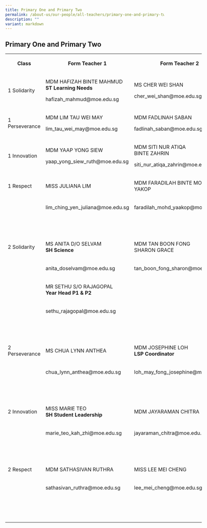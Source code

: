 ```yaml
---
title: Primary One and Primary Two
permalink: /about-us/our-people/all-teachers/primary-one-and-primary-two/
description: ""
variant: markdown
---
```

## Primary One and Primary Two 
<table border="0" cellpadding="0" cellspacing="0" style="width:624px">


<tbody><tr>
<th rowspan="1" colspan="1">
<p>Class</p>
</th>
<th rowspan="1" colspan="1">
<p>Form Teacher 1</p>
</th>
<th rowspan="1" colspan="1">
<p>Form Teacher 2</p>
</th>
<th rowspan="1" colspan="1">
<p></p>
</th>
</tr>
<tr>
<td rowspan="1" colspan="1">
<p>1 Solidarity</p>
</td>
<td rowspan="1" colspan="1">
<p>MDM HAFIZAH BINTE MAHMUD
<br><strong>ST Learning Needs</strong>
</p>
<p>hafizah_mahmud@moe.edu.sg&nbsp;</p>
</td>
<td rowspan="1" colspan="1">
<p>MS CHER WEI SHAN</p>
<p>cher_wei_shan@moe.edu.sg</p>
<p></p>
<p></p>
<p></p>
</td>
<td rowspan="1" colspan="1">
<p></p>
</td>
</tr>
<tr>
<td rowspan="1" colspan="1">
<p>1 Perseverance</p>
</td>
<td rowspan="1" colspan="1">
<p>MDM LIM TAU WEI MAY</p>
<p>lim_tau_wei_may@moe.edu.sg</p>
</td>
<td rowspan="1" colspan="1">
<p>MDM FADLINAH SABAN</p>
<p>fadlinah_saban@moe.edu.sg</p>
</td>
<td rowspan="1" colspan="1">
<p></p>
</td>
</tr>
<tr>
<td rowspan="1" colspan="1">
<p>1 Innovation</p>
</td>
<td rowspan="1" colspan="1">
<p>MDM YAAP YONG SIEW</p>
<p>yaap_yong_siew_ruth@moe.edu.sg</p>
</td>
<td rowspan="1" colspan="1">
<p>MDM SITI NUR ATIQA
<br>BINTE ZAHRIN</p>
<p>siti_nur_atiqa_zahrin@moe.edu.sg</p>
</td>
<td rowspan="1" colspan="1">
<p></p>
</td>
</tr>
<tr>
<td rowspan="1" colspan="1">
<p>1 Respect</p>
</td>
<td rowspan="1" colspan="1">
<p>MISS JULIANA LIM</p>
</td>
<td rowspan="1" colspan="1">
<p>MDM FARADILAH BINTE MOHD YAKOP</p>
</td>
<td rowspan="1" colspan="1">
<p></p>
</td>
</tr>
<tr>
<td rowspan="1" colspan="1">
<p>&nbsp;</p>
</td>
<td rowspan="1" colspan="1">
<p>lim_ching_yen_juliana@moe.edu.sg</p>
</td>
<td rowspan="1" colspan="1">
<p>faradilah_mohd_yaakop@moe.edu.sg</p>
</td>
<td rowspan="1" colspan="1">
<p></p>
</td>
</tr>
<tr>
<td rowspan="1" colspan="1">
<p>&nbsp;</p>
</td>
<td rowspan="1" colspan="1">
<p>&nbsp;</p>
</td>
<td rowspan="1" colspan="1">
<p>&nbsp;</p>
</td>
<td rowspan="1" colspan="1">
<p></p>
</td>
</tr>
<tr>
<td rowspan="1" colspan="1">
<p>2 Solidarity</p>
</td>
<td rowspan="1" colspan="1">
<p>MS ANITA D/O SELVAM
<br><strong>SH Science</strong>
</p>
</td>
<td rowspan="1" colspan="1">
<p>MDM TAN BOON FONG
<br>SHARON GRACE</p>
</td>
<td rowspan="1" colspan="1">
<p></p>
</td>
</tr>
<tr>
<td rowspan="1" colspan="1">
<p>&nbsp;</p>
</td>
<td rowspan="1" colspan="1">
<p>anita_doselvam@moe.edu.sg</p>
</td>
<td rowspan="1" colspan="1">
<p>tan_boon_fong_sharon@moe.edu.sg</p>
</td>
<td rowspan="1" colspan="1">
<p></p>
</td>
</tr>
<tr>
<td rowspan="1" colspan="1">
<p>&nbsp;</p>
</td>
<td rowspan="1" colspan="1">
<p>MR SETHU S/O RAJAGOPAL
<br><strong>Year Head P1 &amp; P2</strong>
</p>
</td>
<td rowspan="1" colspan="1">
<p>&nbsp;</p>
</td>
<td rowspan="1" colspan="1">
<p></p>
</td>
</tr>
<tr>
<td rowspan="1" colspan="1">
<p>&nbsp;</p>
</td>
<td rowspan="1" colspan="1">
<p>sethu_rajagopal@moe.edu.sg</p>
</td>
<td rowspan="1" colspan="1">
<p>&nbsp;</p>
</td>
<td rowspan="1" colspan="1">
<p></p>
</td>
</tr>
<tr>
<td rowspan="1" colspan="1">
<p>&nbsp;</p>
</td>
<td rowspan="1" colspan="1">
<p>&nbsp;</p>
</td>
<td rowspan="1" colspan="1">
<p>&nbsp;</p>
</td>
<td rowspan="1" colspan="1">
<p></p>
</td>
</tr>
<tr>
<td rowspan="1" colspan="1">
<p>2 Perseverance</p>
</td>
<td rowspan="1" colspan="1">
<p>MS CHUA LYNN ANTHEA</p>
</td>
<td rowspan="1" colspan="1">
<p>MDM JOSEPHINE LOH
<br><strong>LSP Coordinator</strong>
</p>
</td>
<td rowspan="1" colspan="1">
<p></p>
</td>
</tr>
<tr>
<td rowspan="1" colspan="1">
<p>&nbsp;</p>
</td>
<td rowspan="1" colspan="1">
<p>chua_lynn_anthea@moe.edu.sg</p>
</td>
<td rowspan="1" colspan="1">
<p>loh_may_fong_josephine@moe.edu.sg</p>
</td>
<td rowspan="1" colspan="1">
<p></p>
</td>
</tr>
<tr>
<td rowspan="1" colspan="1">
<p>&nbsp;</p>
</td>
<td rowspan="1" colspan="1">
<p>&nbsp;</p>
</td>
<td rowspan="1" colspan="1">
<p>&nbsp;</p>
</td>
<td rowspan="1" colspan="1">
<p></p>
</td>
</tr>
<tr>
<td rowspan="1" colspan="1">
<p>2 Innovation</p>
</td>
<td rowspan="1" colspan="1">
<p>MISS MARIE TEO
<br><strong>SH Student Leadership</strong>
</p>
</td>
<td rowspan="1" colspan="1">
<p>MDM JAYARAMAN CHITRA</p>
</td>
<td rowspan="1" colspan="1">
<p></p>
</td>
</tr>
<tr>
<td rowspan="1" colspan="1">
<p>&nbsp;</p>
</td>
<td rowspan="1" colspan="1">
<p>marie_teo_kah_zhi@moe.edu.sg</p>
</td>
<td rowspan="1" colspan="1">
<p>jayaraman_chitra@moe.edu.sg</p>
</td>
<td rowspan="1" colspan="1">
<p></p>
</td>
</tr>
<tr>
<td rowspan="1" colspan="1">
<p>&nbsp;</p>
</td>
<td rowspan="1" colspan="1">
<p>&nbsp;</p>
</td>
<td rowspan="1" colspan="1">
<p>&nbsp;</p>
</td>
<td rowspan="1" colspan="1">
<p></p>
</td>
</tr>
<tr>
<td rowspan="1" colspan="1">
<p>2 Respect</p>
</td>
<td rowspan="1" colspan="1">
<p>MDM SATHASIVAN RUTHRA</p>
</td>
<td rowspan="1" colspan="1">
<p>MISS LEE MEI CHENG</p>
</td>
<td rowspan="1" colspan="1">
<p></p>
</td>
</tr>
<tr>
<td rowspan="1" colspan="1">
<p>&nbsp;</p>
</td>
<td rowspan="1" colspan="1">
<p>sathasivan_ruthra@moe.edu.sg</p>
</td>
<td rowspan="1" colspan="1">
<p>lee_mei_cheng@moe.edu.sg</p>
</td>
<td rowspan="1" colspan="1">
<p>&nbsp;</p>
</td>
</tr>
<tr>
<td rowspan="1" colspan="1">
<p></p>
</td>
<td rowspan="1" colspan="1">
<p></p>
</td>
<td rowspan="1" colspan="1">
<p></p>
</td>
<td rowspan="1" colspan="1">
<p></p>
</td>
</tr>
<tr>
<td rowspan="1" colspan="1">
<p>&nbsp;</p>
</td>
<td rowspan="1" colspan="1">
<p>&nbsp;</p>
</td>
<td rowspan="1" colspan="1">
<p>&nbsp;</p>
</td>
<td rowspan="1" colspan="1">
<p></p>
</td>
</tr>
</tbody>
</table>
<p>&nbsp;</p>